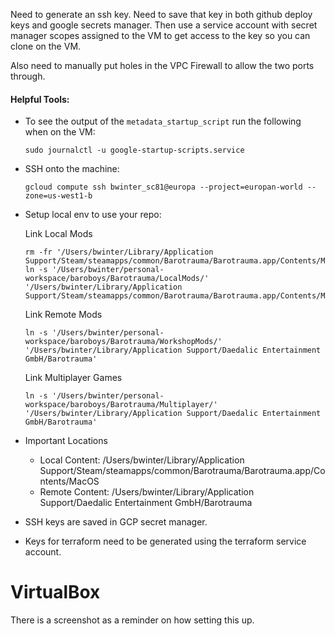 Need to generate an ssh key. Need to save that key in both github deploy keys and google secrets manager.
Then use a service account with secret manager scopes assigned to the VM to get access to the key so you can clone on
the VM.

Also need to manually put holes in the VPC Firewall to allow the two ports through.

#### Helpful Tools:

- To see the output of the `metadata_startup_script` run the following when on the VM:

  ```shell
  sudo journalctl -u google-startup-scripts.service
  ```

- SSH onto the machine:

  ```shell
  gcloud compute ssh bwinter_sc81@europa --project=europan-world --zone=us-west1-b
  ```

- Setup local env to use your repo:

  Link Local Mods
  ```shell
  rm -fr '/Users/bwinter/Library/Application Support/Steam/steamapps/common/Barotrauma/Barotrauma.app/Contents/MacOS/LocalMods'
  ln -s '/Users/bwinter/personal-workspace/baroboys/Barotrauma/LocalMods/' '/Users/bwinter/Library/Application Support/Steam/steamapps/common/Barotrauma/Barotrauma.app/Contents/MacOS'
  ```
  Link Remote Mods
  ```shell
  ln -s '/Users/bwinter/personal-workspace/baroboys/Barotrauma/WorkshopMods/' '/Users/bwinter/Library/Application Support/Daedalic Entertainment GmbH/Barotrauma'
  ```
  Link Multiplayer Games
  ```shell
  ln -s '/Users/bwinter/personal-workspace/baroboys/Barotrauma/Multiplayer/' '/Users/bwinter/Library/Application Support/Daedalic Entertainment GmbH/Barotrauma'
  ```

- Important Locations
  - Local Content: /Users/bwinter/Library/Application Support/Steam/steamapps/common/Barotrauma/Barotrauma.app/Contents/MacOS
  - Remote Content: /Users/bwinter/Library/Application Support/Daedalic Entertainment GmbH/Barotrauma

- SSH keys are saved in GCP secret manager.
- Keys for terraform need to be generated using the terraform service account.

# VirtualBox

There is a screenshot as a reminder on how setting this up.
